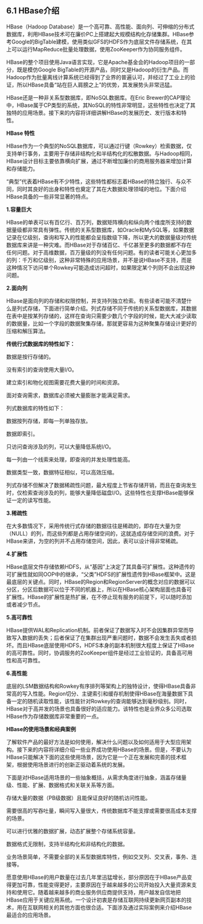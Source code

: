 ## 6.1 HBase介绍

HBase（Hadoop Database）是一个高可靠、高性能、面向列、可伸缩的分布式数据库，利用HBase技术可在廉价PC上搭建起大规模结构化存储集群。HBase参考Google的BigTable建模，使用类似GFS的HDFS作为底层文件存储系统，在其上可以运行MapReduce批量处理数据，使用ZooKeeper作为协同服务组件。

HBase的整个项目使用Java语言实现，它是Apache基金会的Hadoop项目的一部分，既是模仿Google BigTable的开源产品，同时又是Hadoop的衍生产品。而Hadoop作为批量离线计算系统已经得到了业界的普遍认可，并经过了工业上的验证，所以HBase具备“站在巨人肩膀之上”的优势，其发展势头非常迅猛。

HBase还是一种非关系型数据库，即NoSQL数据库。在Eric Brewer的CAP理论中，HBase属于CP类型的系统，其NoSQL的特性非常明显，这些特性也决定了其独特的应用场景。接下来的内容将详细讲解HBase的发展历史、发行版本和特性。

**HBase 特性**

HBase作为一个典型的NoSQL数据库，可以通过行键（Rowkey）检索数据，仅支持单行事务，主要用于存储非结构化和半结构化的松散数据。与Hadoop相同，HBase设计目标主要依靠横向扩展，通过不断增加廉价的商用服务器来增加计算和存储能力。

“典型”代表着HBase有不少特性，这些特性都标志着HBase的特立独行、与众不同，同时其良好的出身和特性也奠定了其在大数据处理领域的地位。下面介绍HBase具备的一些非常显著的特点。

**1.容量巨大**

HBase的单表可以有百亿行、百万列，数据矩阵横向和纵向两个维度所支持的数据量级都非常具有弹性。传统的关系型数据库，如Oracle和MySQL等，如果数据记录在亿级别，查询和写入的性能都会呈指数级下降，所以更大的数据量级对传统数据库来讲是一种灾难。而HBase对于存储百亿、千亿甚至更多的数据都不存在任何问题。对于高维数据，百万量级的列没有任何问题。有的读者可能关心更加多的列：千万和亿级别，这种非常特殊的应用场景，并不是说HBase不支持，而是这种情况下访问单个Rowkey可能造成访问超时，如果限定某个列则不会出现这种问题。

**2.面向列**

HBase是面向列的存储和权限控制，并支持列独立检索。有些读者可能不清楚什么是列式存储，下面进行简单介绍。列式存储不同于传统的关系型数据库，其数据在表中是按某列存储的，这样在查询只需要少数几个字段的时候，能大大减少读取的数据量，比如一个字段的数据聚集存储，那就更容易为这种聚集存储设计更好的压缩和解压算法。

**传统行式数据库的特性如下：**

数据是按行存储的。

没有索引的查询使用大量I/O。

建立索引和物化视图需要花费大量的时间和资源。

面对查询需求，数据库必须被大量膨胀才能满足需求。

列式数据库的特性如下：

数据按列存储，即每一列单独存放。

数据即索引。

只访问查询涉及的列，可以大量降低系统I/O。

每一列由一个线索来处理，即查询的并发处理性能高。

数据类型一致，数据特征相似，可以高效压缩。

列式存储不但解决了数据稀疏性问题，最大程度上节省存储开销，而且在查询发生时，仅检索查询涉及的列，能够大量降低磁盘I/O。这些特性也支撑HBase能够保证一定的读写性能。

**3.稀疏性**

在大多数情况下，采用传统行式存储的数据往往是稀疏的，即存在大量为空（NULL）的列，而这些列都是占用存储空间的，这就造成存储空间的浪费。对于HBase来讲，为空的列并不占用存储空间，因此，表可以设计得非常稀疏。

**4.扩展性**

HBase底层文件存储依赖HDFS，从“基因”上决定了其具备可扩展性。这种遗传的可扩展性就如同OOP中的继承，“父类”HDFS的扩展性遗传到HBase框架中。这是最底层的关键点。同时，HBase的Region和RegionServer的概念对应的数据可以分区，分区后数据可以位于不同的机器上，所以在HBase核心架构层面也具备可扩展性。HBase的扩展性是热扩展，在不停止现有服务的前提下，可以随时添加或者减少节点。

**5.高可靠性**

HBase提供WAL和Replication机制。前者保证了数据写入时不会因集群异常而导致写入数据的丢失；后者保证了在集群出现严重问题时，数据不会发生丢失或者损坏。而且HBase底层使用HDFS，HDFS本身的副本机制很大程度上保证了HBase的高可靠性。同时，协调服务的ZooKeeper组件是经过工业验证的，具备高可用性和高可靠性。

**6.高性能**

底层的LSM数据结构和Rowkey有序排列等架构上的独特设计，使得HBase具备非常高的写入性能。Region切分、主键索引和缓存机制使得HBase在海量数据下具备一定的随机读取性能，该性能针对Rowkey的查询能够达到毫秒级别。同时，HBase对于高并发的场景也具备很好的适应能力。该特性也是业界众多公司选取HBase作为存储数据库非常重要的一点。

**HBase的使用场景和经典案例**

了解软件产品的最好方法是如何使用，解决什么问题以及如何适用于大型应用架构。接下来的内容将详细介绍一些业界成功使用HBase的场景。但是，不要认为HBase只能解决下面的这些使用场景，因为它是一个正在发展和完善的技术框架，根据使用场景进行的创新正驱动着系统的发展。

下面是对HBase适用场景的一些抽象概括，从需求角度进行抽象，涵盖存储量级、性能、扩展、数据格式和关联关系等方面。

存储大量的数据（PB级数据）且能保证良好的随机访问性能。

需要很高的写吞吐量，瞬间写入量很大，传统数据库不能支撑或需要很高成本支撑的场景。

可以进行优雅的数据扩展，动态扩展整个存储系统容量。

数据格式无限制，支持半结构化和非结构化的数据。

业务场景简单，不需要全部的关系型数据库特性，例如交叉列、交叉表，事务、连接等。

愿意使用HBase的用户数量在过去几年里迅猛增长，部分原因在于HBase产品变得更加可靠，性能变得更好，主要原因在于越来越多的公司开始投入大量资源来支持和使用它。随着越来越多的商业服务供应商提供支持，用户越发自信地把HBase应用于关键应用系统。一个设计初衷是存储互联网持续更新网页副本的技术，用在互联网相关的其他方面也很合适。下面涉及通过实际案例来介绍HBase最适合的应用场景。



